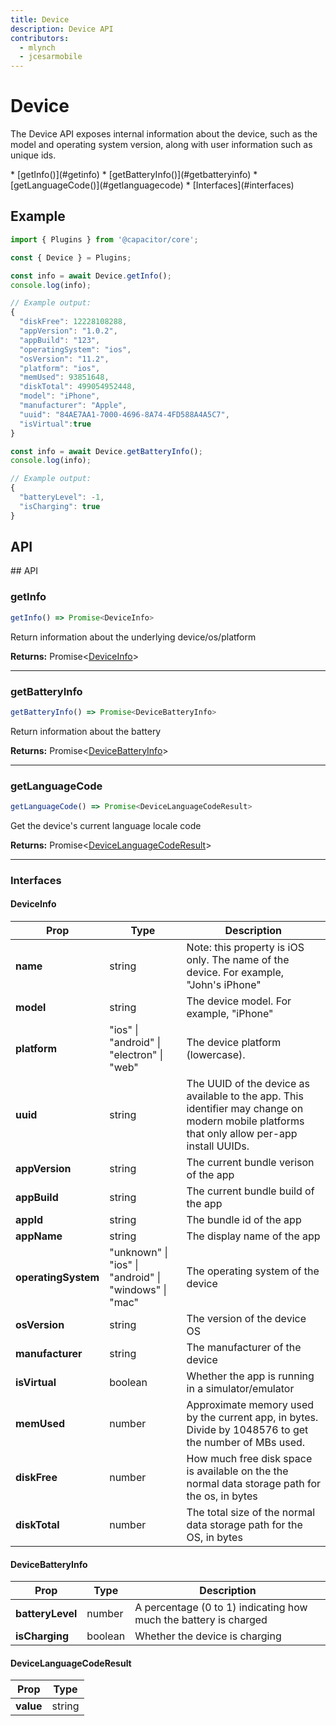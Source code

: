 ```yaml
---
title: Device
description: Device API
contributors:
  - mlynch
  - jcesarmobile
---
```


<plugin-platforms platforms="pwa,ios,android"></plugin-platforms>

# Device

The Device API exposes internal information about the device, such as the model and operating system version, along with user information
such as unique ids.

<docgen-index>
* [getInfo()](#getinfo)
* [getBatteryInfo()](#getbatteryinfo)
* [getLanguageCode()](#getlanguagecode)
* [Interfaces](#interfaces)
</docgen-index>

## Example

```typescript
import { Plugins } from '@capacitor/core';

const { Device } = Plugins;

const info = await Device.getInfo();
console.log(info);

// Example output:
{
  "diskFree": 12228108288,
  "appVersion": "1.0.2",
  "appBuild": "123",
  "operatingSystem": "ios",
  "osVersion": "11.2",
  "platform": "ios",
  "memUsed": 93851648,
  "diskTotal": 499054952448,
  "model": "iPhone",
  "manufacturer": "Apple",
  "uuid": "84AE7AA1-7000-4696-8A74-4FD588A4A5C7",
  "isVirtual":true
}

const info = await Device.getBatteryInfo();
console.log(info);

// Example output:
{
  "batteryLevel": -1,
  "isCharging": true
}
```

## API

<docgen-api>
<!--Update the source file JSDoc comments and rerun docgen to update the docs below-->
## API

### getInfo

```typescript
getInfo() => Promise<DeviceInfo>
```

Return information about the underlying device/os/platform

**Returns:** Promise&lt;[DeviceInfo](#deviceinfo)&gt;

--------------------


### getBatteryInfo

```typescript
getBatteryInfo() => Promise<DeviceBatteryInfo>
```

Return information about the battery

**Returns:** Promise&lt;[DeviceBatteryInfo](#devicebatteryinfo)&gt;

--------------------


### getLanguageCode

```typescript
getLanguageCode() => Promise<DeviceLanguageCodeResult>
```

Get the device's current language locale code

**Returns:** Promise&lt;[DeviceLanguageCodeResult](#devicelanguagecoderesult)&gt;

--------------------


### Interfaces


#### DeviceInfo

| Prop                | Type                                                  | Description                                                                                                                                  |
| ------------------- | ----------------------------------------------------- | -------------------------------------------------------------------------------------------------------------------------------------------- |
| **name**            | string                                                | Note: this property is iOS only. The name of the device. For example, "John's iPhone"                                                        |
| **model**           | string                                                | The device model. For example, "iPhone"                                                                                                      |
| **platform**        | "ios" \| "android" \| "electron" \| "web"             | The device platform (lowercase).                                                                                                             |
| **uuid**            | string                                                | The UUID of the device as available to the app. This identifier may change on modern mobile platforms that only allow per-app install UUIDs. |
| **appVersion**      | string                                                | The current bundle verison of the app                                                                                                        |
| **appBuild**        | string                                                | The current bundle build of the app                                                                                                          |
| **appId**           | string                                                | The bundle id of the app                                                                                                                     |
| **appName**         | string                                                | The display name of the app                                                                                                                  |
| **operatingSystem** | "unknown" \| "ios" \| "android" \| "windows" \| "mac" | The operating system of the device                                                                                                           |
| **osVersion**       | string                                                | The version of the device OS                                                                                                                 |
| **manufacturer**    | string                                                | The manufacturer of the device                                                                                                               |
| **isVirtual**       | boolean                                               | Whether the app is running in a simulator/emulator                                                                                           |
| **memUsed**         | number                                                | Approximate memory used by the current app, in bytes. Divide by 1048576 to get the number of MBs used.                                       |
| **diskFree**        | number                                                | How much free disk space is available on the the normal data storage path for the os, in bytes                                               |
| **diskTotal**       | number                                                | The total size of the normal data storage path for the OS, in bytes                                                                          |


#### DeviceBatteryInfo

| Prop             | Type    | Description                                                      |
| ---------------- | ------- | ---------------------------------------------------------------- |
| **batteryLevel** | number  | A percentage (0 to 1) indicating how much the battery is charged |
| **isCharging**   | boolean | Whether the device is charging                                   |


#### DeviceLanguageCodeResult

| Prop      | Type   |
| --------- | ------ |
| **value** | string |


</docgen-api>
